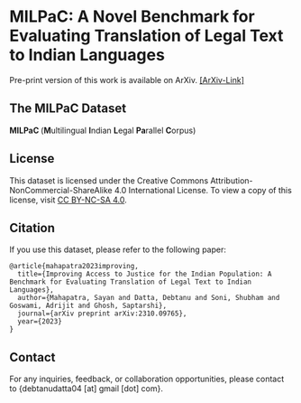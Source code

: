 # MILPaC: A Novel Benchmark for Evaluating Translation of Legal Text to Indian Languages

Pre-print version of this work is available on ArXiv. <a href="https://arxiv.org/abs/2310.09765">[ArXiv-Link] </a>

## The MILPaC Dataset 
<b> MILPaC </b> (**M**ultilingual **I**ndian **L**egal **Pa**rallel **C**orpus) 

## License
This dataset is licensed under the Creative Commons Attribution-NonCommercial-ShareAlike 4.0 International License. To view a copy of this license, visit [CC BY-NC-SA 4.0](https://creativecommons.org/licenses/by-nc-sa/4.0/).

## Citation
If you use this dataset, please refer to the following paper:
```
@article{mahapatra2023improving,
  title={Improving Access to Justice for the Indian Population: A Benchmark for Evaluating Translation of Legal Text to Indian Languages},
  author={Mahapatra, Sayan and Datta, Debtanu and Soni, Shubham and Goswami, Adrijit and Ghosh, Saptarshi},
  journal={arXiv preprint arXiv:2310.09765},
  year={2023}
}
```

## Contact
For any inquiries, feedback, or collaboration opportunities, please contact to {debtanudatta04 [at] gmail [dot] com}.
